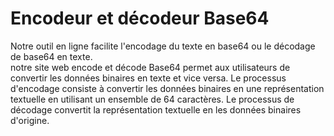 # Encodeur et décodeur Base64
Notre outil en ligne facilite l'encodage du texte en base64 ou le décodage de base64 en texte.<br>
notre site web encode et décode Base64 permet aux utilisateurs de convertir les données binaires en texte et vice versa. Le processus d'encodage consiste à convertir les données binaires en une représentation textuelle en utilisant un ensemble de 64 caractères. Le processus de décodage convertit la représentation textuelle en les données binaires d'origine.
